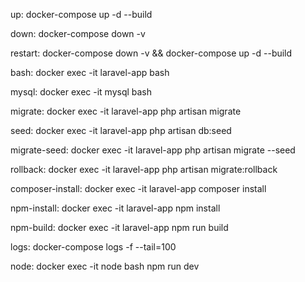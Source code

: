 up:
	docker-compose up -d --build

down:
	docker-compose down -v

restart:
	docker-compose down -v && docker-compose up -d --build

bash:
	docker exec -it laravel-app bash

mysql:
	docker exec -it mysql bash

migrate:
	docker exec -it laravel-app php artisan migrate

seed:
	docker exec -it laravel-app php artisan db:seed

migrate-seed:
	docker exec -it laravel-app php artisan migrate --seed

rollback:
	docker exec -it laravel-app php artisan migrate:rollback

composer-install:
	docker exec -it laravel-app composer install

npm-install:
	docker exec -it laravel-app npm install

npm-build:
	docker exec -it laravel-app npm run build

logs:
	docker-compose logs -f --tail=100

node:
	docker exec -it node bash
	npm run dev